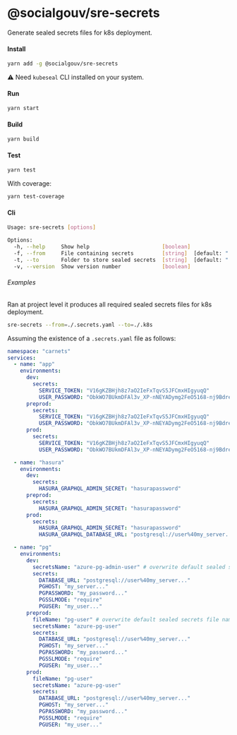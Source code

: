 # @socialgouv/sre-secrets

Generate sealed secrets files for k8s deployment.

#### Install

```sh
yarn add -g @socialgouv/sre-secrets
```

:warning: Need `kubeseal` CLI installed on your system.

#### Run

```sh
yarn start
```

#### Build

```sh
yarn build
```

#### Test

```sh
yarn test
```

With coverage:

```sh
yarn test-coverage
```

#### Cli

```sh
Usage: sre-secrets [options]

Options:
  -h, --help     Show help                       [boolean]
  -f, --from     File containing secrets         [string]  [default: "./.secrets.yaml"]
  -t, --to       Folder to store sealed secrets  [string]  [default: "./.k8s"]
  -v, --version  Show version number             [boolean]
```

###### Examples

Ran at project level it produces all required sealed secrets files for k8s deployment.

```sh
sre-secrets --from=./.secrets.yaml --to=./.k8s
```

Assuming the existence of a `.secrets.yaml` file as follows:

```yaml
namespace: "carnets"
services:
  - name: "app"
    environments:
      dev:
        secrets:
          SERVICE_TOKEN: "V16gKZBHjh8z7aO2IeFxTqvS5JFCmxHIgyuqQ"
          USER_PASSWORD: "ObkWO7BUkmDFAl3v_XP-nNEYADymg2FeO5168-nj9BdreHTyp7NSrnmumBFNbY1dg6m-irxrEHxw"
      preprod:
        secrets:
          SERVICE_TOKEN: "V16gKZBHjh8z7aO2IeFxTqvS5JFCmxHIgyuqQ"
          USER_PASSWORD: "ObkWO7BUkmDFAl3v_XP-nNEYADymg2FeO5168-nj9BdreHTyp7NSrnmumBFNbY1dg6m-irxrEHxw"
      prod:
        secrets:
          SERVICE_TOKEN: "V16gKZBHjh8z7aO2IeFxTqvS5JFCmxHIgyuqQ"
          USER_PASSWORD: "ObkWO7BUkmDFAl3v_XP-nNEYADymg2FeO5168-nj9BdreHTyp7NSrnmumBFNbY1dg6m-irxrEHxw"

  - name: "hasura"
    environments:
      dev:
        secrets:
          HASURA_GRAPHQL_ADMIN_SECRET: "hasurapassword"
      preprod:
        secrets:
          HASURA_GRAPHQL_ADMIN_SECRET: "hasurapassword"
      prod:
        secrets:
          HASURA_GRAPHQL_ADMIN_SECRET: "hasurapassword"
          HASURA_GRAPHQL_DATABASE_URL: "postgresql://user%40my_server..."

  - name: "pg"
    environments:
      dev:
        secretsName: "azure-pg-admin-user" # overwrite default sealed secrets name
        secrets:
          DATABASE_URL: "postgresql://user%40my_server..."
          PGHOST: "my_server..."
          PGPASSWORD: "my_password..."
          PGSSLMODE: "require"
          PGUSER: "my_user..."
      preprod:
        fileName: "pg-user" # overwrite default sealed secrets file name
        secretsName: "azure-pg-user"
        secrets:
          DATABASE_URL: "postgresql://user%40my_server..."
          PGHOST: "my_server..."
          PGPASSWORD: "my_password..."
          PGSSLMODE: "require"
          PGUSER: "my_user..."
      prod:
        fileName: "pg-user"
        secretsName: "azure-pg-user"
        secrets:
          DATABASE_URL: "postgresql://user%40my_server..."
          PGHOST: "my_server..."
          PGPASSWORD: "my_password..."
          PGSSLMODE: "require"
          PGUSER: "my_user..."
```
